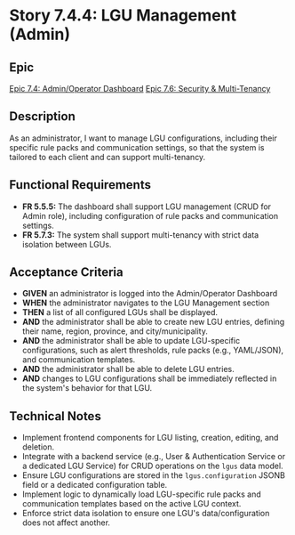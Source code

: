 # Story 7.4.4: LGU Management (Admin)

## Epic
[Epic 7.4: Admin/Operator Dashboard](docs/epics/epic-7.4-admin-operator-dashboard.md)
[Epic 7.6: Security & Multi-Tenancy](docs/epics/epic-7.6-security-multi-tenancy.md)

## Description
As an administrator, I want to manage LGU configurations, including their specific rule packs and communication settings, so that the system is tailored to each client and can support multi-tenancy.

## Functional Requirements
- **FR 5.5.5:** The dashboard shall support LGU management (CRUD for Admin role), including configuration of rule packs and communication settings.
- **FR 5.7.3:** The system shall support multi-tenancy with strict data isolation between LGUs.

## Acceptance Criteria
- **GIVEN** an administrator is logged into the Admin/Operator Dashboard
- **WHEN** the administrator navigates to the LGU Management section
- **THEN** a list of all configured LGUs shall be displayed.
- **AND** the administrator shall be able to create new LGU entries, defining their name, region, province, and city/municipality.
- **AND** the administrator shall be able to update LGU-specific configurations, such as alert thresholds, rule packs (e.g., YAML/JSON), and communication templates.
- **AND** the administrator shall be able to delete LGU entries.
- **AND** changes to LGU configurations shall be immediately reflected in the system's behavior for that LGU.

## Technical Notes
- Implement frontend components for LGU listing, creation, editing, and deletion.
- Integrate with a backend service (e.g., User & Authentication Service or a dedicated LGU Service) for CRUD operations on the `lgus` data model.
- Ensure LGU configurations are stored in the `lgus.configuration` JSONB field or a dedicated configuration table.
- Implement logic to dynamically load LGU-specific rule packs and communication templates based on the active LGU context.
- Enforce strict data isolation to ensure one LGU's data/configuration does not affect another.
